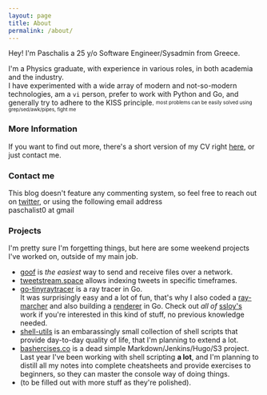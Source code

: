 ```yaml
---
layout: page
title: About
permalink: /about/
---
```



Hey! I'm Paschalis a 25 y/o Software Engineer/Sysadmin from Greece.

I'm a Physics graduate, with experience in various roles, in both academia and the industry.    
I have experimented with a wide array of modern and not-so-modern technologies, am a `vi` person, prefer to work with Python and Go, and generally try to adhere to the KISS principle. <sup><sub>most problems can be easily solved using grep/sed/awk/pipes, fight me</sub></sup>

### More Information
If you want to find out more, there's a short version of my CV right [here](https://github.com/tpaschalis/tpaschalis.github.io/blob/master/TsiliasCVShort.pdf), or just contact me.

### Contact me
This blog doesn't feature any commenting system, so feel free to reach out on [twitter](http://twitter.com/tpaschalis_), or using the following email address    
paschalist0 at gmail


### Projects
I'm pretty sure I'm forgetting things, but here are some weekend projects I've worked on, outside of my main job.

* [goof](https://github.com/tpaschalis/goof) is *the easiest* way to send and receive files over a network.  
* [tweetstream.space](http://tweetstream.space/) allows indexing tweets in specific timeframes.
* [go-tinyraytracer](https://github.com/tpaschalis/go-tinyraytracer) is a ray tracer in Go.    
It was surprisingly easy and a lot of fun, that's why I also coded a [ray-marcher](https://github.com/tpaschalis/go-tinykaboom) and also building a [renderer](https://github.com/tpaschalis/go-tinyrenderer) in Go. Check out *all of* [ssloy's](https://github.com/ssloy) work if you're interested in this kind of stuff, no previous knowledge needed.
* [shell-utils](https://github.com/tpaschalis/shell-utils) is an embarassingly small collection of shell scripts that provide day-to-day quality of life, that I'm planning to extend a lot.
* [bashercises.co](http://bashercises.co/) is a dead simple Markdown/Jenkins/Hugo/S3 project. Last year I've been working with shell scripting **a lot**, and I'm planning to distill all my notes into complete cheatsheets and provide exercises to beginners, so they can master the console way of doing things.
* (to be filled out with more stuff as they're polished).
